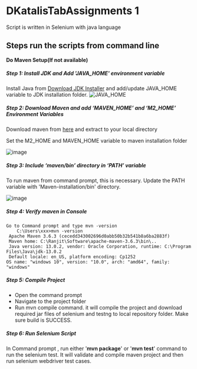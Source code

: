 # DKatalisTabAssignments 1
 Script is written in Selenium with java language
## **Steps run the scripts from command line**

**Do Maven Setup(If not available)**

##### Step 1: Install JDK and Add 'JAVA_HOME' environment variable	

Install Java from [Download JDK Installer](https://www.oracle.com/java/technologies/javase-downloads.html) and add/update JAVA_HOME variable to JDK installation folder.
![JAVA_HOME](https://user-images.githubusercontent.com/8327438/76708159-bd3e2a80-671a-11ea-9a57-b49c8a760794.png)
		 
##### Step 2: Download Maven and add ‘MAVEN_HOME’ and ‘M2_HOME’ Environment Variables
Download maven from [here](https://maven.apache.org/download.cgi) and extract to your local directory

Set the M2_HOME and MAVEN_HOME variable to maven installation folder

![image](https://user-images.githubusercontent.com/8327438/76708305-d1365c00-671b-11ea-8554-6b4c806cd0fa.png)
	 
##### Step 3: Include ‘maven/bin’ directory in ‘PATH’ variable
To run maven from command prompt, this is necessary. Update the PATH variable with 'Maven-installation/bin' directory.

![image](https://user-images.githubusercontent.com/8327438/76708393-6f2a2680-671c-11ea-94e2-2426ee55b822.png)

##### Step 4: Verify maven in Console
    Go to Command prompt and type mvn -version
		C:\Users\xxx>mvn -version
     Apache Maven 3.6.3 (cecedd343002696d0abb50b32b541b8a6ba2883f)
     Maven home: C:\Ranjit\Software\apache-maven-3.6.3\bin\..
     Java version: 13.0.2, vendor: Oracle Corporation, runtime: C:\Program Files\Java\jdk-13.0.2
     Default locale: en_US, platform encoding: Cp1252
    OS name: "windows 10", version: "10.0", arch: "amd64", family: "windows"

##### Step 5: Compile Project
* Open the command prompt 
* Navigate to the project folder
* Run mvn compile command. it will compile the project and download required jar files of selenium and testng to local repository folder. Make sure build is SUCCESS.

##### Step 6: Run Selenium Script
   In Command prompt , run either '**mvn package**' or '**mvn test**' command to run the selenium test. 
   It will validate and compile maven project and then run selenium webdriver test cases. 
	 
	 
